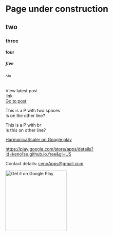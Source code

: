 
# Page under construction
## two
### three
#### four
##### five
###### six

View latest post  
link  
[Go to post](https://github.com/keno1se/cenoApps/blob/gh-pages/_posts/2021-03-22-test-to-write-a-blog.md)


This is a P with two spaces  
Is on the other line?

This is a P with br <br>
Is this on other line?

<!---
This is a comment, shows on page? OBS tripple dash 
-->

[HarmonicaScaler on Google play](https://play.google.com/store/apps/details?id=keno1se.github.io.free&gl=US)

<https://play.google.com/store/apps/details?id=keno1se.github.io.free&gl=US>

Contact details: <cenoApps@gmail.com>




<a href='https://play.google.com/store/apps/details?id=keno1se.github.io.free&gl=US&pcampaignid=pcampaignidMKT-Other-global-all-co-prtnr-py-PartBadge-Mar2515-1'><img alt='Get it on Google Play' src='https://play.google.com/intl/en_us/badges/static/images/badges/en_badge_web_generic.png' width="200"/></a>


